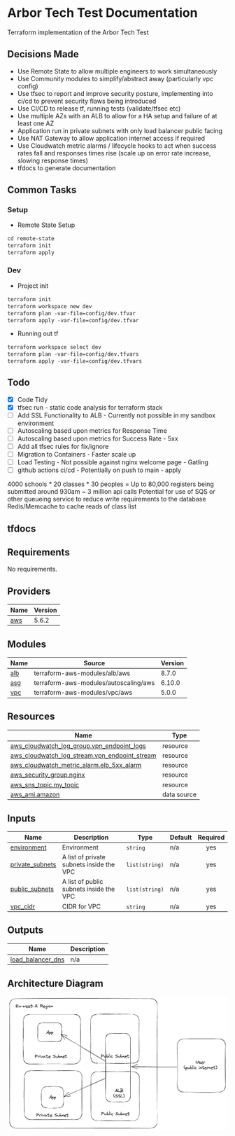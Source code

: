# Arbor Tech Test Documentation
Terraform implementation of the Arbor Tech Test

## Decisions Made

- Use Remote State to allow multiple engineers to work simultaneously
- Use Community modules to simplify/abstract away (particularly vpc config)
- Use tfsec to report and improve security posture, implementing into ci/cd to prevent security flaws being introduced
- Use CI/CD to release tf, running tests (validate/tfsec etc)
- Use multiple AZs with an ALB to allow for a HA setup and failure of at least one AZ
- Application run in private subnets with only load balancer public facing
- Use NAT Gateway to allow application internet access if required
- Use Cloudwatch metric alarms / lifecycle hooks to act when success rates fall and responses times rise (scale up on error rate increase, slowing response times)
- tfdocs to generate documentation

## Common Tasks

### Setup

- Remote State Setup

``` console
cd remote-state
terraform init
terraform apply
```

### Dev

- Project init

``` console
terraform init
terraform workspace new dev
terraform plan -var-file=config/dev.tfvar
terraform apply -var-file=config/dev.tfvar
```

- Running out tf

``` console
terraform workspace select dev
terraform plan -var-file=config/dev.tfvars
terraform apply -var-file=config/dev.tfvars
```

## Todo

- [x] Code Tidy
- [x] tfsec run - static code analysis for terraform stack
- [ ] Add SSL Functionality to ALB - Currently not possible in my sandbox environment
- [ ] Autoscaling based upon metrics for Response Time
- [ ] Autoscaling based upon metrics for Success Rate - 5xx
- [ ] Add all tfsec rules for fix/ignore
- [ ] Migration to Containers - Faster scale up
- [ ] Load Testing - Not possible against nginx welcome page - Gatling
- [ ] github actions ci/cd - Potentially on push to main - apply

4000 schools * 20 classes * 30 peoples = Up to 80,000 registers being submitted around 930am ~ 3 million api calls
Potential for use of SQS or other queueing service to reduce write requirements to the database
Redis/Memcache to cache reads of class list

## tfdocs

## Requirements

No requirements.

## Providers

| Name | Version |
|------|---------|
| <a name="provider_aws"></a> [aws](#provider\_aws) | 5.6.2 |

## Modules

| Name | Source | Version |
|------|--------|---------|
| <a name="module_alb"></a> [alb](#module\_alb) | terraform-aws-modules/alb/aws | 8.7.0 |
| <a name="module_asg"></a> [asg](#module\_asg) | terraform-aws-modules/autoscaling/aws | 6.10.0 |
| <a name="module_vpc"></a> [vpc](#module\_vpc) | terraform-aws-modules/vpc/aws | 5.0.0 |

## Resources

| Name | Type |
|------|------|
| [aws_cloudwatch_log_group.vpn_endpoint_logs](https://registry.terraform.io/providers/hashicorp/aws/latest/docs/resources/cloudwatch_log_group) | resource |
| [aws_cloudwatch_log_stream.vpn_endpoint_stream](https://registry.terraform.io/providers/hashicorp/aws/latest/docs/resources/cloudwatch_log_stream) | resource |
| [aws_cloudwatch_metric_alarm.elb_5xx_alarm](https://registry.terraform.io/providers/hashicorp/aws/latest/docs/resources/cloudwatch_metric_alarm) | resource |
| [aws_security_group.nginx](https://registry.terraform.io/providers/hashicorp/aws/latest/docs/resources/security_group) | resource |
| [aws_sns_topic.my_topic](https://registry.terraform.io/providers/hashicorp/aws/latest/docs/resources/sns_topic) | resource |
| [aws_ami.amazon](https://registry.terraform.io/providers/hashicorp/aws/latest/docs/data-sources/ami) | data source |

## Inputs

| Name | Description | Type | Default | Required |
|------|-------------|------|---------|:--------:|
| <a name="input_environment"></a> [environment](#input\_environment) | Environment | `string` | n/a | yes |
| <a name="input_private_subnets"></a> [private\_subnets](#input\_private\_subnets) | A list of private subnets inside the VPC | `list(string)` | n/a | yes |
| <a name="input_public_subnets"></a> [public\_subnets](#input\_public\_subnets) | A list of public subnets inside the VPC | `list(string)` | n/a | yes |
| <a name="input_vpc_cidr"></a> [vpc\_cidr](#input\_vpc\_cidr) | CIDR for VPC | `string` | n/a | yes |

## Outputs

| Name | Description |
|------|-------------|
| <a name="output_load_balancer_dns"></a> [load\_balancer\_dns](#output\_load\_balancer\_dns) | n/a |

## Architecture Diagram

![alt text](architecture.png)